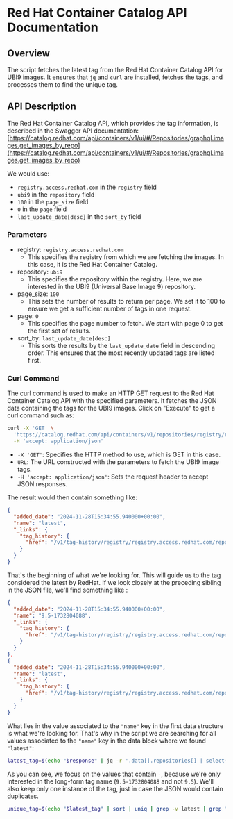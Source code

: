 # Red Hat Container Catalog API Documentation

## Overview

The script fetches the latest tag from the Red Hat Container Catalog API for UBI9 images. It ensures that `jq` and `curl` are installed, fetches the tags, and processes them to find the unique tag.

## API Description

The Red Hat Container Catalog API, which provides the tag information, is described in the Swagger API documentation:
[https://catalog.redhat.com/api/containers/v1/ui/#/Repositories/graphql.images.get_images_by_repo](https://catalog.redhat.com/api/containers/v1/ui/#/Repositories/graphql.images.get_images_by_repo)

We would use:
- `registry.access.redhat.com` in the `registry` field
- `ubi9` in the `repository` field
- `100` in the `page_size` field
- `0` in the `page` field
- `last_update_date[desc]` in the `sort_by` field

### Parameters
- registry: `registry.access.redhat.com`  
  - This specifies the registry from which we are fetching the images. In this case, it is the Red Hat Container Catalog.
- repository: `ubi9`  
  - This specifies the repository within the registry. Here, we are interested in the UBI9 (Universal Base Image 9) repository.
- page_size: `100`  
  - This sets the number of results to return per page. We set it to 100 to ensure we get a sufficient number of tags in one request.
- page: `0`  
  - This specifies the page number to fetch. We start with page 0 to get the first set of results.
- sort_by: `last_update_date[desc]`  
  - This sorts the results by the `last_update_date` field in descending order. This ensures that the most recently updated tags are listed first.

### Curl Command
The curl command is used to make an HTTP GET request to the Red Hat Container Catalog API with the specified parameters. It fetches the JSON data containing the tags for the UBI9 images.
Click on "Execute" to get a curl command such as:

```sh
curl -X 'GET' \
  'https://catalog.redhat.com/api/containers/v1/repositories/registry/registry.access.redhat.com/repository/ubi9/images?page_size=100&page=0&sort_by=last_update_date%5Bdesc%5D' \
  -H 'accept: application/json'
``` 
- `-X 'GET'`: Specifies the HTTP method to use, which is GET in this case.
- `URL`: The URL constructed with the parameters to fetch the UBI9 image tags.
- `-H 'accept: application/json'`: Sets the request header to accept JSON responses.

The result would then contain something like:

```json
{
  "added_date": "2024-11-28T15:34:55.940000+00:00",
  "name": "latest",
  "_links": {
    "tag_history": {
      "href": "/v1/tag-history/registry/registry.access.redhat.com/repository/ubi9/tag/latest"
    }
  }
}
```

That's the beginning of what we're looking for. This will guide us to the tag considered the latest by RedHat. 
If we look closely at the preceding sibling in the JSON file, we'll find something like :

```json
{
  "added_date": "2024-11-28T15:34:55.940000+00:00",
  "name": "9.5-1732804088",
  "_links": {
    "tag_history": {
      "href": "/v1/tag-history/registry/registry.access.redhat.com/repository/ubi9/tag/9.5-1732804088"
    }
  }
},
{
  "added_date": "2024-11-28T15:34:55.940000+00:00",
  "name": "latest",
  "_links": {
    "tag_history": {
      "href": "/v1/tag-history/registry/registry.access.redhat.com/repository/ubi9/tag/latest"
    }
  }
}
```
What lies in the value associated to the `"name"` key in the first data structure is what we're looking for.
That's why in the script we are searching for all values associated to the `"name"` key in the data block where we found `"latest"`:

```bash
latest_tag=$(echo "$response" | jq -r '.data[].repositories[] | select(.tags[].name == "latest") | .tags[] | select(.name != "latest" and (.name | contains("-"))) | .name' | sort -u)
``` 

As you can see, we focus on the values that contain `-`, because we're only interested in the long-form tag name (`9.5-1732804088` and not `9.5`). We'll also keep only one instance of the tag, just in case the JSON would contain duplicates.

```bash
unique_tag=$(echo "$latest_tag" | sort | uniq | grep -v latest | grep "-")
```
